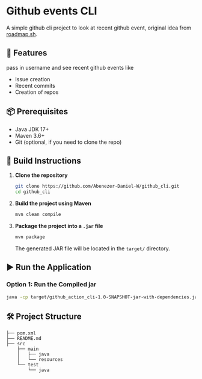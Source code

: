 # Github events CLI

A simple github cli project to look at recent github event, original idea from [roadmap.sh](https://roadmap.sh/projects/task-tracker).

## 🚀 Features
pass in username and see recent github events like
- Issue creation 
- Recent commits
- Creation of repos

## 📦 Prerequisites

- Java JDK 17+
- Maven 3.6+
- Git (optional, if you need to clone the repo)

## 🔧 Build Instructions

1. **Clone the repository**
   ```bash
   git clone https://github.com/Abenezer-Daniel-W/github_cli.git
   cd github_cli
   ```

2. **Build the project using Maven**
   ```bash
   mvn clean compile
   ```

3. **Package the project into a `.jar` file**
   ```bash
   mvn package
   ```

   The generated JAR file will be located in the `target/` directory.

## ▶️ Run the Application

### Option 1: Run the Compiled jar

```bash
java -cp target/github_action_cli-1.0-SNAPSHOT-jar-with-dependencies.jar com.example.Main "someUsername"
```

## 🛠 Project Structure

```
├── pom.xml
├── README.md
├── src
    ├── main
    │   ├── java
    │   └── resources
    └── test
        └── java

```


